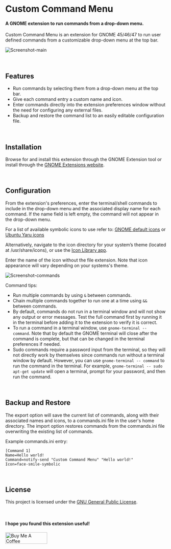 # Custom Command Menu

#### A GNOME extension to run commands from a drop-down menu.

Custom Command Menu is an extension for GNOME 45/46/47 to run user defined commands from a customizable drop-down menu at the top bar. 


![Screenshot-main](screenshots/Screenshot-main-4.png)

<br>

## Features

- Run commands by selecting them from a drop-down menu at the top bar.
- Give each command entry a custom name and icon.
- Enter commands directly into the extension preferences window without the need for configuring any external files.
- Backup and restore the command list to an easily editable configuration file.


<br>

## Installation

<!--
### Recommended
-->

Browse for and install this extension through the GNOME Extension tool or install through the [GNOME Extensions website](https://extensions.gnome.org/extension/7024/custom-command-list/).

<!--
### Manual

1. Download the  custom-command-menu.zip file of the [latest release](https://github.com/StorageB/custom-command-menu/releases/). 
2. Run the following command from the terminal:
`gnome-extensions install --force custom-command-menu.zip`
3. Logout and login.
-->

<br>

## Configuration

From the extension's preferences, enter the terminal/shell commands to include in the drop-down menu and the associated display name for each command. If the name field is left empty, the command will not appear in the drop-down menu.

For a list of available symbolic icons to use refer to:
[GNOME default icons](https://github.com/StorageB/icons/blob/main/GNOME46Adwaita/icons.md) or
[Ubuntu Yaru icons](https://github.com/StorageB/icons/blob/main/Yaru/icons.md)

Alternatively, navigate to the icon directory for your system’s theme (located at /usr/share/icons), or use the [Icon Library app](https://flathub.org/apps/org.gnome.design.IconLibrary).

Enter the name of the icon without the file extension. Note that icon appearance will vary depending on your systems's theme.

![Screenshot-commands](screenshots/Screenshot-command-4.png)

Command tips:
- Run multiple commands by using `&` between commands.
- Chain multiple commands together to run one at a time using `&&` between commands.
- By default, commands do not run in a terminal window and will not show any output or error messages. Test the full command first by running it in the terminal before adding it to the extension to verify it is correct. 
- To run a command in a terminal window, use `gnome-terminal -- command`. Note that by default the GNOME terminal will close after the command is complete, but that can be changed in the terminal preferences if needed.
- Sudo commands require a password input from the terminal, so they will not directly work by themselves since commands run without a terminal window by default. However, you can use `gnome-terminal -- command` to run the command in the terminal. For example, `gnome-terminal -- sudo apt-get update` will open a terminal, prompt for your password, and then run the command.

<br>

## Backup and Restore

The export option will save the current list of commands, along with their associated names and icons, to a commands.ini file in the user's home directory. The import option restores commands from the commands.ini file overwriting the existing list of commands.

Example commands.ini entry:
```
[Command 1]
Name=Hello world!
Command=notify-send "Custom Command Menu" "Hello world!"
Icon=face-smile-symbolic
```

<br>

## License

This project is licensed under the [GNU General Public License](http://www.gnu.org/licenses/).

<br>

#### I hope you found this extension useful!

<a href="https://www.buymeacoffee.com/StorageB" target="_blank"><img src="https://cdn.buymeacoffee.com/buttons/v2/default-yellow.png" alt="Buy Me A Coffee" style="height: 36px !important;width: 131px !important;" ></a>

